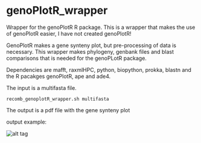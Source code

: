 # genoPlotR_wrapper
Wrapper for the genoPlotR R package. This is a wrapper that makes the use of genoPlotR easier, I have not created genoPlotR! 

GenoPlotR makes a gene synteny plot, but pre-processing of data is necessary. This wrapper makes phylogeny, genbank files and blast comparisons that is needed for the genoPLotR package.

Dependencies are mafft, raxmlHPC, python, biopython, prokka, blastn and the R pacakges genoPlotR, ape and ade4.

The input is a multifasta file. 

   ```recomb_genoplotR_wrapper.sh multifasta```

The output is a pdf file with the gene synteny plot

output example:

![alt tag](https://github.com/ThomasArn/genoPlotR_wrapper/blob/master/plots/Recombination_comparison.jpg)
